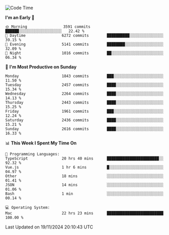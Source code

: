 <!--START_SECTION:waka-->
![Code Time](http://img.shields.io/badge/Code%20Time-4%2C530%20hrs%2029%20mins-blue)

**I'm an Early 🐤** 

```text
🌞 Morning                3591 commits        ██████░░░░░░░░░░░░░░░░░░░   22.42 % 
🌆 Daytime                6272 commits        ██████████░░░░░░░░░░░░░░░   39.15 % 
🌃 Evening                5141 commits        ████████░░░░░░░░░░░░░░░░░   32.09 % 
🌙 Night                  1016 commits        ██░░░░░░░░░░░░░░░░░░░░░░░   06.34 % 
```
📅 **I'm Most Productive on Sunday** 

```text
Monday                   1843 commits        ███░░░░░░░░░░░░░░░░░░░░░░   11.50 % 
Tuesday                  2457 commits        ████░░░░░░░░░░░░░░░░░░░░░   15.34 % 
Wednesday                2264 commits        ████░░░░░░░░░░░░░░░░░░░░░   14.13 % 
Thursday                 2443 commits        ████░░░░░░░░░░░░░░░░░░░░░   15.25 % 
Friday                   1961 commits        ███░░░░░░░░░░░░░░░░░░░░░░   12.24 % 
Saturday                 2436 commits        ████░░░░░░░░░░░░░░░░░░░░░   15.21 % 
Sunday                   2616 commits        ████░░░░░░░░░░░░░░░░░░░░░   16.33 % 
```


📊 **This Week I Spent My Time On** 

```text
💬 Programming Languages: 
TypeScript               20 hrs 40 mins      ███████████████████████░░   92.32 % 
Vue.js                   1 hr 6 mins         █░░░░░░░░░░░░░░░░░░░░░░░░   04.97 % 
Other                    18 mins             ░░░░░░░░░░░░░░░░░░░░░░░░░   01.41 % 
JSON                     14 mins             ░░░░░░░░░░░░░░░░░░░░░░░░░   01.06 % 
Bash                     1 min               ░░░░░░░░░░░░░░░░░░░░░░░░░   00.14 % 

💻 Operating System: 
Mac                      22 hrs 23 mins      █████████████████████████   100.00 % 
```


 Last Updated on 19/11/2024 20:10:43 UTC
<!--END_SECTION:waka-->
